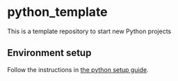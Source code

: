# python_template
This is a template repository to start new Python projects

## Environment setup
Follow the instructions in [the python setup guide](docs/python_setup.md.html).